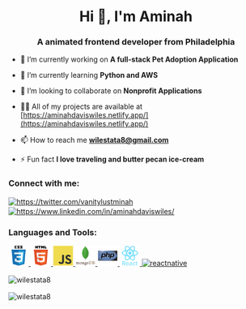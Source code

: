 <h1 align="center">Hi 👋, I'm Aminah</h1>
<h3 align="center">A animated frontend developer from Philadelphia</h3>

- 🔭 I’m currently working on **A full-stack Pet Adoption Application**

- 🌱 I’m currently learning **Python and AWS**

- 👯 I’m looking to collaborate on **Nonprofit Applications**

- 👨‍💻 All of my projects are available at [https://aminahdaviswiles.netlify.app/](https://aminahdaviswiles.netlify.app/)

- 📫 How to reach me **wilestata8@gmail.com**

- ⚡ Fun fact **I love traveling and butter pecan ice-cream**

<h3 align="left">Connect with me:</h3>
<p align="left">
<a href="https://twitter.com/https://twitter.com/vanitylustminah" target="blank"><img align="center" src="https://raw.githubusercontent.com/rahuldkjain/github-profile-readme-generator/master/src/images/icons/Social/twitter.svg" alt="https://twitter.com/vanitylustminah" height="30" width="40" /></a>
<a href="https://linkedin.com/in/https://www.linkedin.com/in/aminahdaviswiles/" target="blank"><img align="center" src="https://raw.githubusercontent.com/rahuldkjain/github-profile-readme-generator/master/src/images/icons/Social/linked-in-alt.svg" alt="https://www.linkedin.com/in/aminahdaviswiles/" height="30" width="40" /></a>
</p>

<h3 align="left">Languages and Tools:</h3>
<p align="left"> <a href="https://www.w3schools.com/css/" target="_blank" rel="noreferrer"> <img src="https://raw.githubusercontent.com/devicons/devicon/master/icons/css3/css3-original-wordmark.svg" alt="css3" width="40" height="40"/> </a> <a href="https://www.w3.org/html/" target="_blank" rel="noreferrer"> <img src="https://raw.githubusercontent.com/devicons/devicon/master/icons/html5/html5-original-wordmark.svg" alt="html5" width="40" height="40"/> </a> <a href="https://developer.mozilla.org/en-US/docs/Web/JavaScript" target="_blank" rel="noreferrer"> <img src="https://raw.githubusercontent.com/devicons/devicon/master/icons/javascript/javascript-original.svg" alt="javascript" width="40" height="40"/> </a> <a href="https://www.mongodb.com/" target="_blank" rel="noreferrer"> <img src="https://raw.githubusercontent.com/devicons/devicon/master/icons/mongodb/mongodb-original-wordmark.svg" alt="mongodb" width="40" height="40"/> </a> <a href="https://www.php.net" target="_blank" rel="noreferrer"> <img src="https://raw.githubusercontent.com/devicons/devicon/master/icons/php/php-original.svg" alt="php" width="40" height="40"/> </a> <a href="https://reactjs.org/" target="_blank" rel="noreferrer"> <img src="https://raw.githubusercontent.com/devicons/devicon/master/icons/react/react-original-wordmark.svg" alt="react" width="40" height="40"/> </a> <a href="https://reactnative.dev/" target="_blank" rel="noreferrer"> <img src="https://reactnative.dev/img/header_logo.svg" alt="reactnative" width="40" height="40"/> </a> </p>

<p><img align="center" src="https://github-readme-stats.vercel.app/api/top-langs?username=wilestata8&show_icons=true&locale=en&layout=compact" alt="wilestata8" /></p>

<p><img align="center" src="https://github-readme-streak-stats.herokuapp.com/?user=wilestata8&" alt="wilestata8" /></p>
